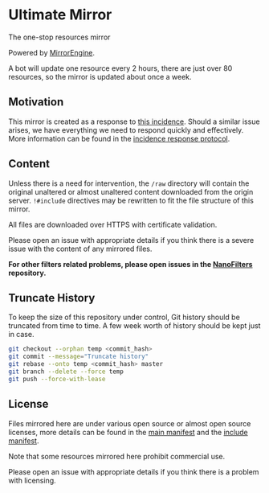 # Ultimate Mirror

The one-stop resources mirror

Powered by [MirrorEngine](https://github.com/NanoMeow/MirrorEngine).

A bot will update one resource every 2 hours, there are just over 80 resources,
so the mirror is updated about once a week.

## Motivation

This mirror is created as a response to
[this incidence](https://github.com/uBlockOrigin/uBlock-issues/issues/285).
Should a similar issue arises, we have everything we need to respond quickly
and effectively. More information can be found in the
[incidence response protocol](https://github.com/NanoAdblocker/NanoCore2#subresource-integrity-incidence-response-protocol).

## Content

Unless there is a need for intervention, the `/raw` directory will contain the
original unaltered or almost unaltered content downloaded from the origin
server. `!#include` directives may be rewritten to fit the file structure of
this mirror.

All files are downloaded over HTTPS with certificate validation.

Please open an issue with appropriate details if you think there is a
severe issue with the content of any mirrored files.

**For other filters related problems, please open issues in the
[NanoFilters](https://github.com/NanoAdblocker/NanoFilters) repository.**

## Truncate History

To keep the size of this repository under control, Git history should be
truncated from time to time. A few week worth of history should be kept just in
case.

```Bash
git checkout --orphan temp <commit_hash>
git commit --message="Truncate history"
git rebase --onto temp <commit_hash> master
git branch --delete --force temp
git push --force-with-lease
```

## License

Files mirrored here are under various open source or almost open source
licenses, more details can be found in the
[main manifest](https://github.com/NanoAdblocker/NanoCore2/blob/master/src/assets.json)
and the [include manifest](/config/include.json).

Note that some resources mirrored here prohibit commercial use.

Please open an issue with appropriate details if you think there is a problem
with licensing.
